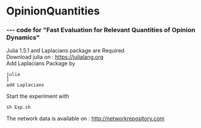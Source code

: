 # OpinionQuantities
### --- code for "Fast Evaluation for Relevant Quantities of Opinion Dynamics"
Julia 1.5.1 and Laplacians package are Required <br />
Download julia on : https://julialang.org <br />
Add Laplacians Package by  
```
julia
]
add Laplacians
```
Start the experiment with  
```
sh Exp.sh   
```
The network data is available on : http://networkrepository.com 
